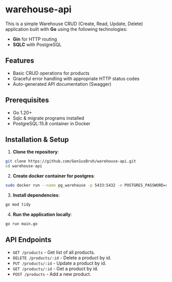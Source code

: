 # warehouse-api

This is a simple Warehouse CRUD (Create, Read, Update, Delete) application built with **Go** using the following technologies:
- **Gin** for HTTP routing
- **SQLC** with PostgreSQL

## Features
- Basic CRUD operations for products
- Graceful error handling with appropriate HTTP status codes
- Auto-generated API documentation (Swagger)

## Prerequisites
- Go 1.20+
- Sqlc & migrate programs installed
- PostgreSQL:15.8 container in Docker

## Installation & Setup
1. **Clone the repository**:
```bash
git clone https://github.com/Gen1usBruh/warehouse-api.git
cd warehouse-api
```
2. **Create docker container for postgres**:
```bash
sudo docker run --name pg_warehouse -p 5433:5432 -e POSTGRES_PASSWORD=secret -e POSTGRES_USER=root -d postgres_image_id
```

3. **Install dependencies**:
```bash
go mod tidy
```

4. **Run the application locally**:
```bash
go run main.go
```

## API Endpoints
- `GET /products` - Get list of all products.
- `DELETE /products/:id` - Delete a product by id.
- `PUT /products/:id` - Update a product by id.
- `GET /products/:id` - Get a product by id.
- `POST /products` - Add a new product.

